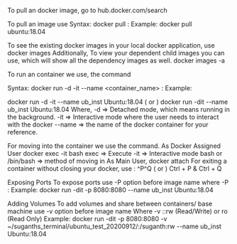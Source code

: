 To pull an docker image, go to 
hub.docker.com/search

To pull an image use 
Syntax: docker pull <image-name>:<Tag>
Example: docker pull ubuntu:18.04

To see the existing docker images in your local docker application, use 
docker images
Additionally, To view your dependent child images you can use, which will show all the dependency images as well.
docker images -a

To run an container we use, the command

Syntax: docker run -d -it --name <container_name> <ImageName>:<Tag> 
Example: 

docker run -d -it --name ub_inst Ubuntu:18.04
( or ) 
docker run -dit --name ub_inst Ubuntu:18.04
Where,
-d  => Detached mode, which means running in the background.
-it  => Interactive mode where the user needs to interact with the docker
--name => the name of the docker container for your reference.

For moving into the container we use the command.
As Docker Assigned User
  docker exec -it <container name or ID> bash
exec => Execute
-it => Interactive mode
bash or /bin/bash => method of moving in 
  As Main User,
       docker attach <container name or ID>
For exiting a container without closing your docker, use :
^P^Q 
( or ) 
Ctrl + P & Ctrl + Q

Exposing Ports
To expose ports use
-P option before image name
where -P <SystemPort>:<DockerPort>
Example: docker run -dit -p 8080:8080  --name ub_inst Ubuntu:18.04

Adding Volumes
To add volumes and share between containers/ base machine 
use -v  option before image name
Where -v <LocalDirectory>:<DockerVolume>:rw (Read/Write) or ro (Read Only) 
Example: docker run -dit -p 8080:8080 -v ~/suganths_terminal/ubuntu_test_20200912/:/suganth:rw --name ub_inst Ubuntu:18.04 
